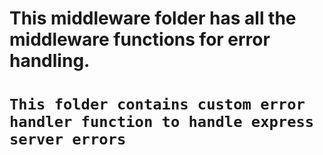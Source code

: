 # This middleware folder has all the middleware functions for error handling.
# `This folder contains custom error handler function to handle express server errors`